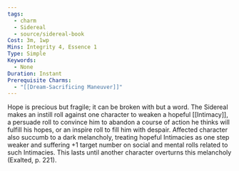 ```yaml
---
tags:
  - charm
  - Sidereal
  - source/sidereal-book
Cost: 3m, 1wp
Mins: Integrity 4, Essence 1
Type: Simple
Keywords:
  - None
Duration: Instant
Prerequisite Charms:
  - "[[Dream-Sacrificing Maneuver]]"
---
```

Hope is precious but fragile; it can be broken with but a word. The Sidereal makes an instill roll against one character to weaken a hopeful [[Intimacy]], a persuade roll to convince him to abandon a course of action he thinks will fulfill his hopes, or an inspire roll to fill him with despair. Affected character also succumb to a dark melancholy, treating hopeful Intimacies as one step weaker and suffering +1 target number on social and mental rolls related to such Intimacies. This lasts until another character overturns this melancholy (Exalted, p. 221).